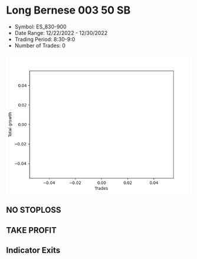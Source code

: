 # Long Bernese 003 50 SB 
- Symbol: ES_830-900
- Date Range: 12/22/2022 - 12/30/2022
- Trading Period: 8:30-9:0
- Number of Trades: 0

![Plot](LongBernese00350SBES_830-900.png)
## NO STOPLOSS














## TAKE PROFIT











## Indicator Exits

